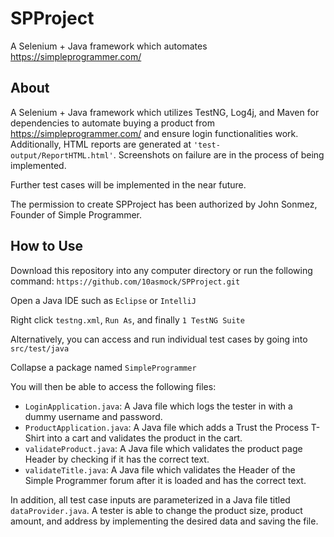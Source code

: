 # SPProject

A Selenium + Java framework which automates https://simpleprogrammer.com/

## About

A Selenium + Java framework which utilizes TestNG, Log4j, and Maven for dependencies to automate buying a product from https://simpleprogrammer.com/ and ensure login functionalities work. Additionally, HTML reports are generated at ```'test-output/ReportHTML.html'```. Screenshots on failure are in the process of being implemented.

Further test cases will be implemented in the near future.

The permission to create SPProject has been authorized by John Sonmez, Founder of Simple Programmer.

## How to Use

Download this repository into any computer directory or run the following command: ```https://github.com/10asmock/SPProject.git```

Open a Java IDE such as ```Eclipse``` or ```IntelliJ```

Right click ```testng.xml```, ```Run As```, and finally ```1 TestNG Suite```

Alternatively, you can access and run individual test cases by going into ```src/test/java```

 Collapse a package named ```SimpleProgrammer```
 
 You will then be able to access the following files:
 
 - ```LoginApplication.java```: A Java file which logs the tester in with a dummy username and password.
 - ```ProductApplication.java```: A Java file which adds a Trust the Process T-Shirt into a cart and validates the product in the cart.
 - ```validateProduct.java```: A Java file which validates the product page Header by checking if it has the correct text.
 - ```validateTitle.java```: A Java file which validates the Header of the Simple Programmer forum after it is loaded and has the correct text.
 
In addition, all test case inputs are parameterized in a Java file titled ```dataProvider.java```. A tester is able to change the product size, product amount, and address by implementing the desired data and saving the file.
